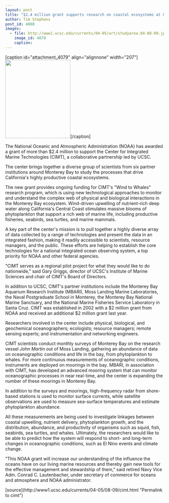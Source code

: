 ```yaml
---
layout: post
title: "$2.4 million grant supports research on coastal ecosystems at UCSC and other Monterey Bay institutions"
author: Tim Stephens
post_id: 4080
images:
  - file: http://www1.ucsc.edu/currents/04-05/art/studyarea.04-08-09.jpg
    image_id: 4079
    caption: 
---
```


[caption id="attachment_4079" align="alignnone" width="207"]<a href="http://localhost/mysite/wp-content/uploads/2004/08/studyarea.04-08-09.jpg"><img class="size-full wp-image-4079" src="http://localhost/mysite/wp-content/uploads/2004/08/studyarea.04-08-09.jpg" alt="" width="207" height="248" /></a>[/caption]
<p>
  The National Oceanic and Atmospheric Administration (NOAA) has awarded a grant of more than $2.4 million to support the Center for Integrated Marine Technologies (CIMT), a collaborative partnership led by UCSC.
</p>
<p>
  The center brings together a diverse group of scientists from six partner institutions around Monterey Bay to study the processes that drive California's highly productive coastal ecosystems.<br>
</p>
<p>
  The new grant provides ongoing funding for CIMT's "Wind to Whales" research program, which is using new technological approaches to monitor and understand the complex web of physical and biological interactions in the Monterey Bay ecosystem. Wind-driven upwelling of nutrient-rich deep water along California's Central Coast stimulates massive blooms of phytoplankton that support a rich web of marine life, including productive fisheries, seabirds, sea turtles, and marine mammals.<br>
</p>
<p>
  A key part of the center's mission is to pull together a highly diverse array of data collected by a range of technologies and present the data in an integrated fashion, making it readily accessible to scientists, resource managers, and the public. These efforts are helping to establish the core technologies for a national integrated ocean observing system, a top priority for NOAA and other federal agencies.<br>
</p>
<p>
  "CIMT serves as a regional pilot project for what they would like to do nationwide," said Gary Griggs, director of UCSC's Institute of Marine Sciences and chair of CIMT's Board of Directors.<br>
</p>
<p>
  In addition to UCSC, CIMT's partner institutions include the Monterey Bay Aquarium Research Institute (MBARI), Moss Landing Marine Laboratories, the Naval Postgraduate School in Monterey, the Monterey Bay National Marine Sanctuary, and the National Marine Fisheries Service Laboratory in Santa Cruz. CIMT was established in 2002 with a $2 million grant from NOAA and received an additional $2 million grant last year.<br>
</p>
<p>
  Researchers involved in the center include physical, biological, and geochemical oceanographers; ecologists; resource managers; remote sensing experts; and instrumentation and networking engineers.<br>
</p>
<p>
  CIMT scientists conduct monthly surveys of Monterey Bay on the research vessel <i>John Martin</i> out of Moss Landing, gathering an abundance of data on oceanographic conditions and life in the bay, from phytoplankton to whales. For more continuous measurements of oceanographic conditions, instruments are deployed on moorings in the bay. MBARI, in association with CIMT, has developed an advanced mooring system that can monitor oceanographic processes in near real-time, and the center is expanding the number of these moorings in Monterey Bay.<br>
</p>
<p>
  In addition to the surveys and moorings, high-frequency radar from shore-based stations is used to monitor surface currents, while satellite observations are used to measure sea-surface temperatures and estimate phytoplankton abundance.<br>
</p>
<p>
  All these measurements are being used to investigate linkages between coastal upwelling, nutrient delivery, phytoplankton growth, and the distribution, abundance, and productivity of organisms such as squid, fish, seabirds, sea turtles, and whales. Ultimately, the researchers would like to be able to predict how the system will respond to short- and long-term changes in oceanographic conditions, such as El Nino events and climate change.<br>
</p>
<p>
  "This NOAA grant will increase our understanding of the influence the oceans have on our living marine resources and thereby gain new tools for the effective management and stewardship of them," said retired Navy Vice Adm. Conrad C. Lautenbacher, under secretary of commerce for oceans and atmosphere and NOAA administrator.<br>
</p>
[source](http://www1.ucsc.edu/currents/04-05/08-09/cimt.html "Permalink to cimt")
